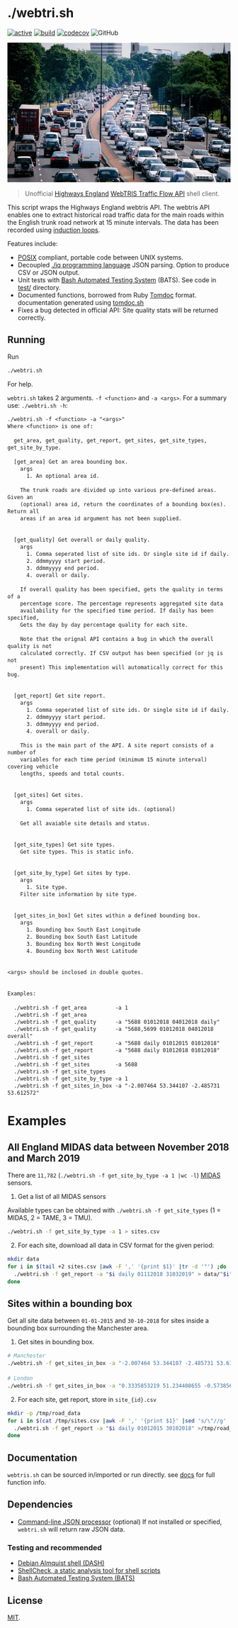 # ./webtri.sh
[![active](http://www.repostatus.org/badges/latest/active.svg)](http://www.repostatus.org/#active)
[![build](https://travis-ci.org/phil8192/webtri.sh.svg?branch=master)](https://travis-ci.org/phil8192/webtri.sh)
[![codecov](https://codecov.io/gh/phil8192/webtri.sh/branch/master/graph/badge.svg)](https://codecov.io/gh/phil8192/webtri.sh)
![GitHub](https://img.shields.io/github/license/phil8192/webtri.sh.svg)
<p align="center">
  <img src="na/meh.jpg" alt="highways england"/>
</p>

> Unofficial [Highways England](https://www.gov.uk/government/organisations/highways-england)
> [WebTRIS Traffic Flow API](http://webtris.highwaysengland.co.uk/api/swagger/ui/index) shell client.

This script wraps the Highways England webtris API. The webtris API enables one
to extract historical road traffic data for the main roads within the English
trunk road network at 15 minute intervals. The data has been recorded using
[induction loops](https://en.wikipedia.org/wiki/Induction_loop).

Features include:

* [POSIX](http://pubs.opengroup.org/onlinepubs/9699919799/) compliant, portable code between UNIX systems.
* Decoupled [./jq programming language](https://stedolan.github.io/jq/) JSON parsing. Option to produce CSV or JSON output.
* Unit tests with [Bash Automated Testing System](https://github.com/sstephenson/bats) (BATS). See code in [test/](https://github.com/phil8192/webtri.sh/tree/master/test) directory.
* Documented functions, borrowed from Ruby [Tomdoc](http://tomdoc.org/) format. documentation generated using [tomdoc.sh](https://github.com/tests-always-included/tomdoc.sh)
* Fixes a bug detected in official API: Site quality stats will be returned correctly.

## Running

Run

```sh
./webtri.sh
```

For help.

`webtri.sh` takes 2 arguments. `-f <function>` and `-a <args>`. For a summary
use: `./webtri.sh -h`:

```
./webtri.sh -f <function> -a "<args>"
Where <function> is one of:

  get_area, get_quality, get_report, get_sites, get_site_types, get_site_by_type.

  [get_area] Get an area bounding box.
    args
      1. An optional area id.

    The trunk roads are divided up into various pre-defined areas. Given an
    (optional) area id, return the coordinates of a bounding box(es). Return all
    areas if an area id argument has not been supplied.


  [get_quality] Get overall or daily quality.
    args
      1. Comma seperated list of site ids. Or single site id if daily.
      2. ddmmyyyy start period.
      3. ddmmyyyy end period.
      4. overall or daily.

    If overall quality has been specified, gets the quality in terms of a
    percentage score. The percentage represents aggregated site data
    availability for the specified time period. If daily has been specified,
    Gets the day by day percentage quality for each site.

    Note that the orignal API contains a bug in which the overall quality is not
    calculated correctly. If CSV output has been specified (or jq is not
    present) This implementation will automatically correct for this bug.


  [get_report] Get site report.
    args
      1. Comma seperated list of site ids. Or single site id if daily.
      2. ddmmyyyy start period.
      3. ddmmyyyy end period.
      4. overall or daily.

    This is the main part of the API. A site report consists of a number of
    variables for each time period (minimum 15 minute interval) covering vehicle
    lengths, speeds and total counts.


  [get_sites] Get sites.
    args
      1. Comma seperated list of site ids. (optional)

    Get all avaiable site details and status.


  [get_site_types] Get site types.
    Get site types. This is static info.


  [get_site_by_type] Get sites by type.
    args
      1. Site type.
    Filter site information by site type.


  [get_sites_in_box] Get sites within a defined bounding box.
    args
      1. Bounding box South East Longitude
      2. Bounding box South East Latitude
      3. Bounding box North West Longitude
      4. Bounding box North West Latitude


<args> should be inclosed in double quotes.


Examples:

  ./webtri.sh -f get_area         -a 1
  ./webtri.sh -f get_area
  ./webtri.sh -f get_quality      -a "5688 01012018 04012018 daily"
  ./webtri.sh -f get_quality      -a "5688,5699 01012018 04012018 overall"
  ./webtri.sh -f get_report       -a "5688 daily 01012015 01012018"
  ./webtri.sh -f get_report       -a "5688 daily 01012018 01012018"
  ./webtri.sh -f get_sites
  ./webtri.sh -f get_sites        -a 5688
  ./webtri.sh -f get_site_types
  ./webtri.sh -f get_site_by_type -a 1
  ./webtri.sh -f get_sites_in_box -a "-2.007464 53.344107 -2.485731 53.612572"
```

# Examples

## All England MIDAS data between November 2018 and March 2019

There are `11,782` (`./webtri.sh -f get_site_by_type -a 1 |wc -l`)
[MIDAS](https://en.wikipedia.org/wiki/Motorway_Incident_Detection_and_Automatic_Signalling)
sensors.

1. Get a list of all MIDAS sensors

Available types can be obtained with `./webtri.sh -f get_site_types` (1 = MIDAS, 2 = TAME, 3 = TMU).

```bash
./webtri.sh -f get_site_by_type -a 1 > sites.csv
```

2. For each site, download all data in CSV format for the given period:

```bash
mkdir data
for i in $(tail +2 sites.csv |awk -F ',' '{print $1}' |tr -d '"') ;do
  ./webtri.sh -f get_report -a "$i daily 01112018 31032019" > data/"$i".csv
done
```

## Sites within a bounding box

Get all site data between `01-01-2015` and `30-10-2018` for sites inside a bounding
box surrounding the Manchester area.

1. Get sites in bounding box.

```bash
# Manchester
./webtri.sh -f get_sites_in_box -a "-2.007464 53.344107 -2.485731 53.612572" >/tmp/sites.csv

# London
./webtri.sh -f get_sites_in_box -a "0.3335853219 51.234408655 -0.5738564134 51.7504400741" >/tmp/sites.csv
```

2. For each site, get report, store in `site_{id}.csv`

```bash
mkdir -p /tmp/road_data
for i in $(cat /tmp/sites.csv |awk -F ',' '{print $1}' |sed 's/\"//g' |tail +2) ;do
  ./webtri.sh -f get_report -a "$i daily 01012015 30102018" >/tmp/road_data/"$i".csv
done
```

## Documentation

`webtris.sh` can be sourced in/imported or run directly. see [docs](docs.md) for
full function info.

## Dependencies

* [Command-line JSON processor](https://stedolan.github.io/jq/) (optional) If not installed or specified, `webtri.sh` will return raw JSON data.

### Testing and recommended

* [Debian Almquist shell (DASH)](https://www.in-ulm.de/~mascheck/various/ash/)
* [ShellCheck, a static analysis tool for shell scripts](https://github.com/koalaman/shellcheck)
* [Bash Automated Testing System (BATS)](https://github.com/sstephenson/bats)


## License

[MIT](LICSENSE).
